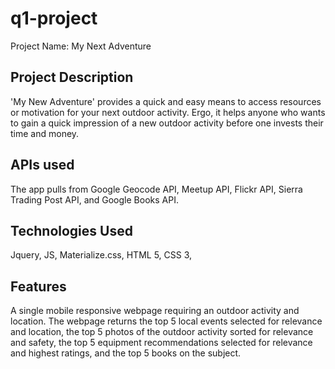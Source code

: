 # q1-project

Project Name: My Next Adventure

## Project Description
'My New Adventure' provides a quick and easy means to access resources or motivation for your next outdoor activity. 
Ergo, it helps anyone who wants to gain a quick impression of a new outdoor activity before one invests their time and money.

## APIs used
The app pulls from Google Geocode API, Meetup API, Flickr API, Sierra Trading Post API, and Google Books API.

## Technologies Used
Jquery, JS, Materialize.css, HTML 5, CSS 3, 

## Features
A single mobile responsive webpage requiring an outdoor activity and location. 
The webpage returns the top 5 local events selected for relevance and location, the top 5 photos of the outdoor activity sorted for relevance and safety, the top 5 equipment recommendations selected for relevance and highest ratings, and the top 5 books on the subject. 
